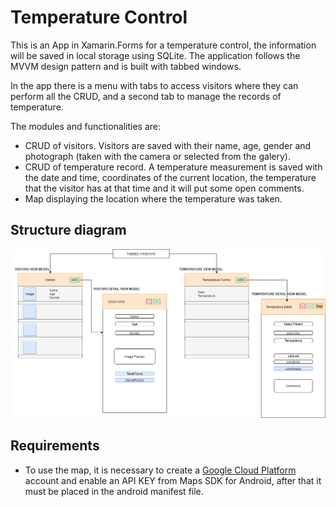 # Temperature Control

This is an App in Xamarin.Forms for a temperature control, the information will be
saved in local storage using SQLite. The application follows the MVVM design pattern and is built with tabbed windows.

In the app there is a menu with tabs to access visitors where they can
perform all the CRUD, and a second tab to manage the records of
temperature.

The modules and functionalities are:
- CRUD of visitors. Visitors are saved with their name, age, gender and photograph (taken with the
camera or selected from the galery).
- CRUD of temperature record. A temperature measurement is saved with the date and time,
coordinates of the current location, the temperature that the visitor has at that time and it will put some open comments.
- Map displaying the location where the temperature was taken.

## Structure diagram
<img src="./images/TemperatureControlDiagram.png" />

## Requirements
* To use the map, it is necessary to create a [Google Cloud Platform](https://console.cloud.google.com/getting-started) account and enable an API KEY from Maps SDK for Android, after that it must be placed in the android manifest file.
